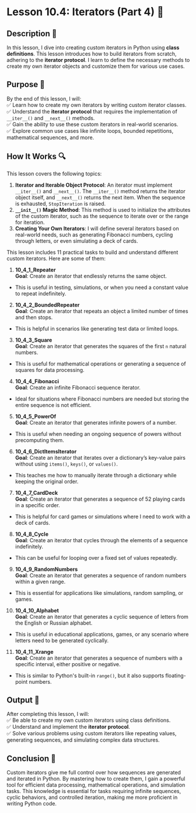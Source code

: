 # Lesson 10.4: Iterators (Part 4) 📝

## Description 📝

In this lesson, I dive into creating custom iterators in Python using **class definitions**.
This lesson introduces how to build iterators from scratch, adhering to the **iterator protocol**.
I learn to define the necessary methods to create my own iterator objects and customize them for various use cases.

## Purpose 🎯

By the end of this lesson, I will:  
✅ Learn how to create my own iterators by writing custom iterator classes.  
✅ Understand the **iterator protocol** that requires the implementation of `__iter__()` and `__next__()` methods.  
✅ Gain the ability to use these custom iterators in real-world scenarios.  
✅ Explore common use cases like infinite loops, bounded repetitions, mathematical sequences, and more.

## How It Works 🔍

This lesson covers the following topics:

1. **Iterator and Iterable Object Protocol**: An iterator must implement `__iter__()` and `__next__()`. The `__iter__()` method returns the iterator object itself, and `__next__()` returns the next item. When the sequence is exhausted, `StopIteration` is raised.
2. **`__init__()` Magic Method**: This method is used to initialize the attributes of the custom iterator, such as the sequence to iterate over or the range for iteration.
3. **Creating Your Own Iterators**: I will define several iterators based on real-world needs, such as generating Fibonacci numbers, cycling through letters, or even simulating a deck of cards.

This lesson includes 11 practical tasks to build and understand different custom iterators. Here are some of them:

1.  **10_4_1_Repeater**  
    **Goal**: Create an iterator that endlessly returns the same object.

-   This is useful in testing, simulations, or when you need a constant value to repeat indefinitely.

2.  **10_4_2_BoundedRepeater**  
    **Goal**: Create an iterator that repeats an object a limited number of times and then stops.

-   This is helpful in scenarios like generating test data or limited loops.

3.  **10_4_3_Square**  
    **Goal**: Create an iterator that generates the squares of the first `n` natural numbers.

-   This is useful for mathematical operations or generating a sequence of squares for data processing.

4.  **10_4_4_Fibonacci**  
    **Goal**: Create an infinite Fibonacci sequence iterator.

-   Ideal for situations where Fibonacci numbers are needed but storing the entire sequence is not efficient.

5.  **10_4_5_PowerOf**  
    **Goal**: Create an iterator that generates infinite powers of a number.

-   This is useful when needing an ongoing sequence of powers without precomputing them.

6.  **10_4_6_DictItemsIterator**  
    **Goal**: Create an iterator that iterates over a dictionary’s key-value pairs without using `items()`, `keys()`, or `values()`.

-   This teaches me how to manually iterate through a dictionary while keeping the original order.

7.  **10_4_7_CardDeck**  
    **Goal**: Create an iterator that generates a sequence of 52 playing cards in a specific order.

-   This is helpful for card games or simulations where I need to work with a deck of cards.

8.  **10_4_8_Cycle**  
    **Goal**: Create an iterator that cycles through the elements of a sequence indefinitely.

-   This can be useful for looping over a fixed set of values repeatedly.

9.  **10_4_9_RandomNumbers**  
    **Goal**: Create an iterator that generates a sequence of random numbers within a given range.

-   This is essential for applications like simulations, random sampling, or games.

10. **10_4_10_Alphabet**  
    **Goal**: Create an iterator that generates a cyclic sequence of letters from the English or Russian alphabet.

-   This is useful in educational applications, games, or any scenario where letters need to be generated cyclically.

11. **10_4_11_Xrange**  
    **Goal**: Create an iterator that generates a sequence of numbers with a specific interval, either positive or negative.

-   This is similar to Python's built-in `range()`, but it also supports floating-point numbers.

## Output 📜

After completing this lesson, I will:  
✅ Be able to create my own custom iterators using class definitions.  
✅ Understand and implement the **iterator protocol**.  
✅ Solve various problems using custom iterators like repeating values, generating sequences, and simulating complex data structures.

## Conclusion 🚀

Custom iterators give me full control over how sequences are generated and iterated in Python.
By mastering how to create them, I gain a powerful tool for efficient data processing, mathematical operations, and simulation tasks.
This knowledge is essential for tasks requiring infinite sequences, cyclic behaviors, and controlled iteration, making me more proficient in writing Python code.
